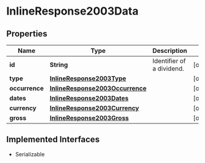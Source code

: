 

# InlineResponse2003Data


## Properties

Name | Type | Description | Notes
------------ | ------------- | ------------- | -------------
**id** | **String** | Identifier of a dividend. |  [optional]
**type** | [**InlineResponse2003Type**](InlineResponse2003Type.md) |  |  [optional]
**occurrence** | [**InlineResponse2003Occurrence**](InlineResponse2003Occurrence.md) |  |  [optional]
**dates** | [**InlineResponse2003Dates**](InlineResponse2003Dates.md) |  |  [optional]
**currency** | [**InlineResponse2003Currency**](InlineResponse2003Currency.md) |  |  [optional]
**gross** | [**InlineResponse2003Gross**](InlineResponse2003Gross.md) |  |  [optional]


## Implemented Interfaces

* Serializable


